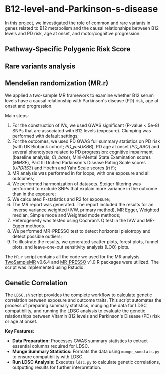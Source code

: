 # B12-level-and-Parkinson-s-disease

In this project, we investigated the role of common and rare variants in genes related to B12 metabolism and the causal relationships between B12 levels and PD risk, age at onset, and motor/cognitive progression.

## Pathway-Specific Polygenic Risk Score

## Rare variants analysis

## Mendelian randomization (MR.r)

We applied a two-sample MR framework to examine whether B12 serum levels have a causal relationship with Parkinson's disease (PD) risk, age at onset and progression.

Main steps:

1. For the construction of IVs, we used GWAS significant (P-value < 5e-8) SNPs that are associated with B12 levels (exposure). Сlumping was performed with default settings; 
2. For the outcomes, we used PD GWAS full summary statistics on PD risk (with UK Biobank cohort; _PD_yesUKBB_), PD age at onset (_PD_AAO_) and several phenotypes related to PD progression: cognitive impairment (baseline analysis; _CI_base_), Mini-Mental State Examination scores (_MMSE_), Part III Unified Parkinson's Disease Rating Scale scores (_UPDRS3_) and Hoehn and Yahr Scale scores (_HY_);
3. MR analysis was performed in for loops, with one exposure and all outcomes;
4. We performed harmonization of datasets. Steiger filtering was performed to exclude SNPs that explain more variance in the outcome than in the exposure;
5. We calculated F-statistics and R2 for exposure;
6. The MR report was generated. The report included the results for an Inverse variance weighted (IVW, primary method), MR Egger, Weighted median, Simple mode and Weighted mode methods;
7. Heterogeneity was tested using Cochran’s Q test in the IVW and MR-Egger methods.
8. We performed MR-PRESSO test to detect horizontal pleiotropy and detect possible outliers;
9. To illustrate the results, we generated scatter plots, forest plots, funnel plots, and leave-one-out sensitivity analysis (LOO) plots.

The `MR.r` script contains all the code we used for the MR analysis. [TwoSampleMR](https://mrcieu.github.io/TwoSampleMR/) v0.6.4 and [MR-PRESSO](https://github.com/rondolab/MR-PRESSO) v1.0 R packages were utilized. The script was implemented using Rstudio.

## Genetic Correlation

The `LDSC.sh` script provides the complete workflow to calculate genetic correlation between exposure and outcome traits. This script automates the process of preparing summary statistics, munging the data for LDSC compatibility, and running the LDSC analysis to evaluate the genetic relationships between Vitamin B12 levels and Parkinson's Disease (PD) risk or age at onset.

**Key Features:**
- **Data Preparation:** Processes GWAS summary statistics to extract essential columns required for LDSC.
- **Munge Summary Statistics:** Formats the data using `munge_sumstats.py` to ensure compatibility with LDSC.
- **Run LDSC Analysis:** Executes `ldsc.py` to calculate genetic correlations, outputting results for further interpretation.
